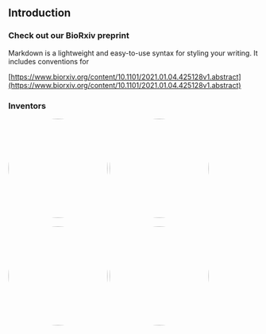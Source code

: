 ## 

## Introduction

### Check out our BioRxiv preprint

Markdown is a lightweight and easy-to-use syntax for styling your writing. It includes conventions for

[https://www.biorxiv.org/content/10.1101/2021.01.04.425128v1.abstract](https://www.biorxiv.org/content/10.1101/2021.01.04.425128v1.abstract)



### Inventors

<img src="https://3fcampus.mef.edu.tr/uploads/cms/psy.mef.edu.tr/5773_4_th.jpeg" height="auto" width="200" style="border-radius:50%"> <img src="https://lacklab.ku.edu.tr/images/dogancan_s.jpg" height="auto" width="200" style="border-radius:50%">


<img src="https://lacklab.ku.edu.tr/images/dogancan_s.jpg" height="auto" width="200" style="border-radius:50%"> <img src="https://lacklab.ku.edu.tr/images/dogancan_s.jpg" height="auto" width="200" style="border-radius:50%">
